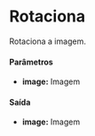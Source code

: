 # Rotaciona

Rotaciona a imagem.

#### Parâmetros
* __image:__ Imagem

#### Saída
* __image:__ Imagem
